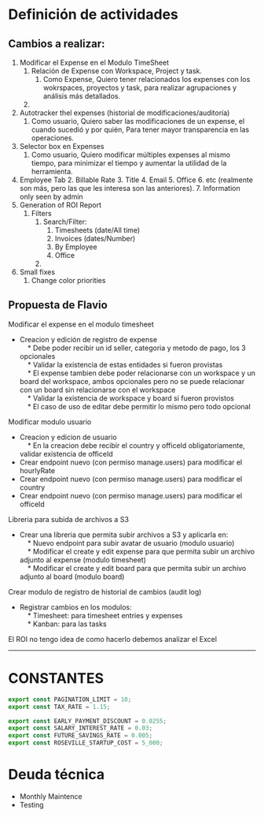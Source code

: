 
# Definición de actividades

## Cambios a realizar:

1. Modificar el Expense en el Modulo TimeSheet
	1. Relación de Expense con Workspace, Project y task.
		1. Como Expense, Quiero tener relacionados los expenses con los wokrspaces, proyectos y task, para realizar agrupaciones y análisis más detallados.
	2. 
2. Autotracker thel expenses (historial de modificaciones/auditoría)
	1. Como usuario, Quiero saber las modificaciones de un expense, el cuando sucedió y por quién, Para tener mayor transparencia en las operaciones.
3. Selector box en Expenses
	1. Como usuario, Quiero modificar múltiples expenses al mismo tiempo, para minimizar el tiempo y aumentar la utilidad de la herramienta.
4. Employee Tab
	2. Billable Rate
	3. Title
	4. Email
	5. Office
	6. etc (realmente son más, pero las que les interesa son las anteriores).
	7. Information only seen by admin
5. Generation of ROI Report 
	1. Filters
		1. Search/Filter:
			1. Timesheets (date/All time)
			2. Invoices (dates/Number)
			3. By Employee
			4. Office
		2. 
6. Small fixes
	1. Change color priorities

## Propuesta de Flavio 

Modificar el expense en el modulo timesheet  
- Creacion y edición de registro de expense  
    * Debe poder recibir un id seller, categoria y metodo de pago, los 3 opcionales  
    * Validar la existencia de estas entidades si fueron provistas  
    * El expense tambien debe poder relacionarse con un workspace y un board del workspace, ambos opcionales pero no se puede relacionar con un board sin relacionarse con el workspace  
    * Validar la existencia de workspace y board si fueron provistos  
    * El caso de uso de editar debe permitir lo mismo pero todo opcional

Modificar modulo usuario  
- Creacion y edicion de usuario  
    * En la creacion debe recibir el country y officeId obligatoriamente, validar existencia de officeId  
- Crear endpoint nuevo (con permiso manage.users) para modificar el hourlyRate  
- Crear endpoint nuevo (con permiso manage.users) para modificar el country  
- Crear endpoint nuevo (con permiso manage.users) para modificar el officeId

Libreria para subida de archivos a S3  
- Crear una libreria que permita subir archivos a S3 y aplicarla en:  
    * Nuevo endpoint para subir avatar de usuario (modulo usuario)  
    * Modificar el create y edit expense para que permita subir un archivo adjunto al expense (modulo timesheet)  
    * Modificar el create y edit board para que permita subir un archivo adjunto al board (modulo board)

Crear modulo de registro de historial de cambios (audit log)  
- Registrar cambios en los modulos:  
    * Timesheet: para timesheet entries y expenses  
    * Kanban: para las tasks

El ROI no tengo idea de como hacerlo debemos analizar el Excel


---



# CONSTANTES

```typescript
export const PAGINATION_LIMIT = 10;
export const TAX_RATE = 1.15;

export const EARLY_PAYMENT_DISCOUNT = 0.0255;
export const SALARY_INTEREST_RATE = 0.03;
export const FUTURE_SAVINGS_RATE = 0.005;
export const ROSEVILLE_STARTUP_COST = 5_000;
```

# Deuda técnica
- Monthly Maintence
- Testing

